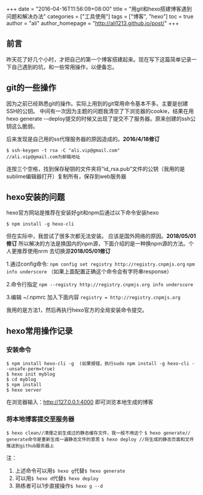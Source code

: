 +++
date = "2016-04-16T11:56:09+08:00"
title = "用git和hexo搭建博客遇到问题和解决办法"
categories = ["工具使用"]
tags = ["博客", "hexo"]
toc = true
author = "ali"
author_homepage =  "http://ali1213.github.io/post/"
+++

## 前言
昨天花了好几个小时，才把自己的第一个博客搭建起来。现在写下这篇简单记录一下自己遇到的坑，和一些常用操作，以便备忘。
<!-- more -->
## git的一些操作
因为之前已经熟悉git的操作。实际上用到的git常用命令基本不多。主要是创建SSH的公钥。
中间有一次因为主题的问题我清空了下浏览器的cookie，结果在用hexo generate --deploy提交的时候又出现了提交不了服务器。原来创建的ssh公钥这么脆弱。

后来发现是自己用的ss代理服务器的原因造成的。**2016/4/18修订**
    
`$ ssh-keygen -t rsa -C "ali.vip@gmail.com"           //ali.vip@gmail.com为邮箱地址`

连按三个空格，找到保存秘钥的文件夹将“id_rsa.pub”文件的公钥（我用的是sublime编辑器打开）复制所有，保存到web服务器

## hexo安装的问题
hexo官方网站是推荐在安装好git和npm后通过以下命令安装hexo

`$ npm install -g hexo-cli`

但在实际中，我尝试了很多次都无法安装。 应该是国外网络的原因。**2018/05/01修订**
所以解决的方法是换国内的npm源，下面介绍的是一种换npm源的方法。个人更推荐使用nrm 去切换源**2018/05/01修订**

1.通过config命令:
`npm config set registry http://registry.cnpmjs.org`
`npm info underscore` （如果上面配置正确这个命令会有字符串response）

2.命令行指定
`npm --registry http://registry.cnpmjs.org info underscore`

3.编辑 ~/.npmrc 加入下面内容
`registry = http://registry.cnpmjs.org`

我用的是方法1，然后再执行hexo官方的全局安装命令提交。

## hexo常用操作记录

### 安装命令

```
$ npm install hexo-cli -g  (如果报错，执行sudo npm install -g hexo-cli --unsafe-perm=true)
$ hexo init myblog
$ cd myblog
$ npm install
$ hexo server
```

在浏览器输入：http://127.0.0.1:4000 即可浏览本地生成的博客

### 将本地博客提交至服务器

`$ hexo clean//清理之前生成过的静态缓存文件，我一般不用这个`
`$ hexo generate//    generate命令是重新生成一遍静态文件的意思`
`$ hexo deploy //将生成的静态页面和文件推送到github服务器上`

注：

 1. 上述命令可以用`$ hexo g`代替`$ hexo generate`
 2. 可以用`$ hexo d`代替`$ hexo deploy`
 3. 熟练者可以1步直接操作`$ hexo g --d`